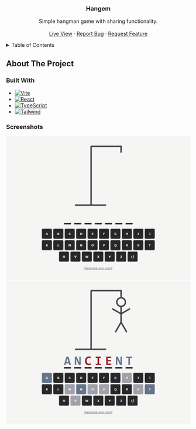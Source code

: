 <!-- PROJECT LOGO -->
<br />
<div align="center">

  <h3 align="center">Hangem</h3>

  <p align="center">
    Simple hangman game with sharing functionality.
    <br />
    <br />
    <a href="https://hangem.pages.dev">Live View</a>
    ·
    <a href="https://github.com/Dunkelhaiser/Hangem/issues">Report Bug</a>
    ·
    <a href="https://github.com/Dunkelhaiser/Hangem/issues">Request Feature</a>
  </p>
</div>

<details>
  <summary>Table of Contents</summary>
  <ol>
    <li>
      <a href="#about-the-project">About The Project</a>
      <ul>
        <li><a href="#built-with">Built With</a></li>
        <li><a href="#built-with">Screenshots</a></li>
      </ul>
    </li>
  </ol>
</details>

## About The Project

### Built With

-   [![Vite][Vitejs]][Vite-url]
-   [![React][React.js]][React-url]
-   [![TypeScript][TypeScriptlang]][TypeScript-url]
-   [![Tailwind][Tailwindcss]][Tailwind-url]

### Screenshots

![](images/sceenshots/../screenshots/1.png)
![](images/sceenshots/../screenshots/2.png)

[React.js]: https://img.shields.io/badge/React-20232A?style=for-the-badge&logo=react&logoColor=61DAFB
[React-url]: https://react.dev/
[Tailwindcss]: https://img.shields.io/badge/Tailwind_CSS-38B2AC?style=for-the-badge&logo=tailwind-css&logoColor=white
[Tailwind-url]: https://tailwindcss.com/
[TypeScriptlang]: https://img.shields.io/badge/TypeScript-007ACC?style=for-the-badge&logo=typescript&logoColor=white
[TypeScript-url]: https://www.typescriptlang.org/
[Vitejs]: https://img.shields.io/badge/vite-%23646CFF.svg?style=for-the-badge&logo=vite&logoColor=white
[Vite-url]: https://vitejs.dev/
